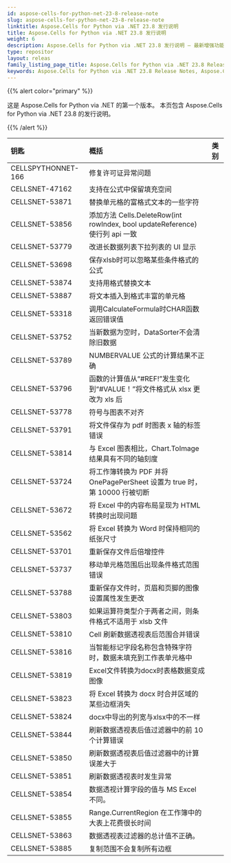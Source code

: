 ```yaml
---
id: aspose-cells-for-python-net-23-8-release-note
slug: aspose-cells-for-python-net-23-8-release-note
linktitle: Aspose.Cells for Python via .NET 23.8 发行说明
title: Aspose.Cells for Python via .NET 23.8 发行说明
weight: 6
description: Aspose.Cells for Python via .NET 23.8 发行说明 – 最新增强功能、新功能和修复
type: repositor
layout: releas
family_listing_page_title: Aspose.Cells for Python via .NET 23.8 Release Note
keywords: Aspose.Cells for Python via .NET 23.8 Release Notes, Aspose.Cells for Python via .NET 23.8 updates and fixe
---
```

{{% alert color="primary" %}} 

这是 Aspose.Cells for Python via .NET 的第一个版本。
本页包含 Aspose.Cells for Python via .NET 23.8 的发行说明。

{{% /alert %}} 

|**钥匙**|**概括**|**类别**|
| :- | :- | :- |
|CELLSPYTHONNET-166|修复许可证异常问题|
|CELLSNET-47162|支持在公式中保留填充空间|
|CELLSNET-53871|替换单元格的富格式文本的一些字符|
|CELLSNET-53856|添加方法 Cells.DeleteRow(int rowIndex, bool updateReference) 使行列 api 一致|
|CELLSNET-53779|改进长数据列表下拉列表的 UI 显示|
|CELLSNET-53698|保存xlsb时可以忽略某些条件格式的公式|
|CELLSNET-53874|支持用格式替换文本|
|CELLSNET-53887|将文本插入到格式丰富的单元格|
|CELLSNET-53318|调用CalculateFormula时CHAR函数返回错误值|
|CELLSNET-53752|当新数据为空时，DataSorter不会清除旧数据|
|CELLSNET-53789|NUMBERVALUE 公式的计算结果不正确|
|CELLSNET-53796|函数的计算值从“#REF!”发生变化到“#VALUE！”将文件格式从 xlsx 更改为 xls 后|
|CELLSNET-53778|符号与图表不对齐|
|CELLSNET-53791|将文件保存为 pdf 时图表 x 轴的标签错误|
|CELLSNET-53814|与 Excel 图表相比，Chart.ToImage 结果具有不同的轴刻度|
|CELLSNET-53724|将工作簿转换为 PDF 并将 OnePagePerSheet 设置为 true 时，第 10000 行被切断|
|CELLSNET-53672|将 Excel 中的内容布局呈现为 HTML 转换时出现问题|
|CELLSNET-53562|将 Excel 转换为 Word 时保持相同的纸张尺寸|
|CELLSNET-53701|重新保存文件后倍增控件|
|CELLSNET-53737|移动单元格范围后出现条件格式范围错误|
|CELLSNET-53788|重新保存文件时，页眉和页脚的图像设置属性发生更改|
|CELLSNET-53803|如果运算符类型介于两者之间，则条件格式不适用于 xlsb 文件|
|CELLSNET-53810|Cell 刷新数据透视表后范围合并错误|
|CELLSNET-53816|当智能标记字段名称包含特殊字符时，数据未填充到工作表单元格中|
|CELLSNET-53819|Excel文件转换为docx时表格数据变成图像|
|CELLSNET-53823|将 Excel 转换为 docx 时合并区域的某些边框消失|
|CELLSNET-53824|docx中导出的列宽与xlsx中的不一样|
|CELLSNET-53844|刷新数据透视表后值过滤器中的前 10 个计算错误|
|CELLSNET-53850|刷新数据透视表后值过滤器中的计算误差大于|
|CELLSNET-53851|刷新数据透视表时发生异常|
|CELLSNET-53854|数据透视计算字段的值与 MS Excel 不同。|
|CELLSNET-53855|Range.CurrentRegion 在工作簿中的大表上花费很长时间|
|CELLSNET-53863|数据透视表过滤器的总计值不正确。|
|CELLSNET-53885|复制范围不会复制所有边框|
